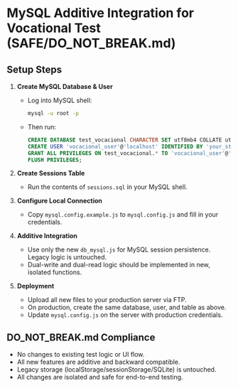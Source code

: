 # MySQL Additive Integration for Vocational Test (SAFE/DO_NOT_BREAK.md)

## Setup Steps

1. **Create MySQL Database & User**
   - Log into MySQL shell:
     ```sh
     mysql -u root -p
     ```
   - Then run:
     ```sql
     CREATE DATABASE test_vocacional CHARACTER SET utf8mb4 COLLATE utf8mb4_unicode_ci;
     CREATE USER 'vocacional_user'@'localhost' IDENTIFIED BY 'your_strong_password_here';
     GRANT ALL PRIVILEGES ON test_vocacional.* TO 'vocacional_user'@'localhost';
     FLUSH PRIVILEGES;
     ```

2. **Create Sessions Table**
   - Run the contents of `sessions.sql` in your MySQL shell.

3. **Configure Local Connection**
   - Copy `mysql.config.example.js` to `mysql.config.js` and fill in your credentials.

4. **Additive Integration**
   - Use only the new `db_mysql.js` for MySQL session persistence. Legacy logic is untouched.
   - Dual-write and dual-read logic should be implemented in new, isolated functions.

5. **Deployment**
   - Upload all new files to your production server via FTP.
   - On production, create the same database, user, and table as above.
   - Update `mysql.config.js` on the server with production credentials.

## DO_NOT_BREAK.md Compliance
- No changes to existing test logic or UI flow.
- All new features are additive and backward compatible.
- Legacy storage (localStorage/sessionStorage/SQLite) is untouched.
- All changes are isolated and safe for end-to-end testing.
